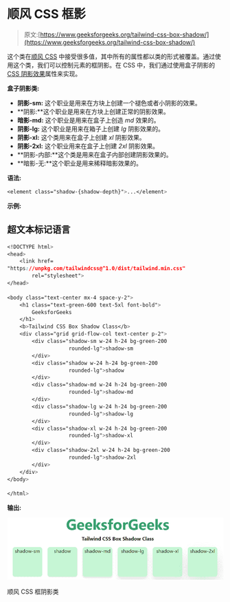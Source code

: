 # 顺风 CSS 框影

> 原文:[https://www.geeksforgeeks.org/tailwind-css-box-shadow/](https://www.geeksforgeeks.org/tailwind-css-box-shadow/)

这个类在[顺风 CSS](https://www.geeksforgeeks.org/css-tailwind-introduction/) 中接受很多值，其中所有的属性都以类的形式被覆盖。通过使用这个类，我们可以控制元素的框阴影。在 CSS 中，我们通过使用盒子阴影的 [CSS 阴影效果](https://www.geeksforgeeks.org/css-shadow-effect/)属性来实现。

**盒子阴影类:**

*   **阴影-sm:** 这个职业是用来在方块上创建一个褪色或者小阴影的效果。
*   **阴影:**这个职业是用来在方块上创建正常的阴影效果。
*   **暗影-md:** 这个职业是用来在盒子上创造 *md* 效果的。
*   **阴影-lg:** 这个职业是用来在箱子上创建 *lg* 阴影效果的。
*   **阴影-xl:** 这个类用来在盒子上创建 *xl* 阴影效果。
*   **阴影-2xl:** 这个职业用来在盒子上创建 *2xl* 阴影效果。
*   **阴影-内部:**这个类是用来在盒子内部创建阴影效果的。
*   **暗影-无:**这个职业是用来稀释暗影效果的。

**语法:**

```css
<element class="shadow-{shadow-depth}">...</element>
```

**示例:**

## 超文本标记语言

```css
<!DOCTYPE html> 
<head> 
    <link href= 
"https://unpkg.com/tailwindcss@^1.0/dist/tailwind.min.css"
        rel="stylesheet"> 
</head> 

<body class="text-center mx-4 space-y-2"> 
    <h1 class="text-green-600 text-5xl font-bold"> 
        GeeksforGeeks 
    </h1> 
    <b>Tailwind CSS Box Shadow Class</b> 
    <div class="grid grid-flow-col text-center p-2"> 
        <div class="shadow-sm w-24 h-24 bg-green-200 
                    rounded-lg">shadow-sm
        </div>
        <div class="shadow w-24 h-24 bg-green-200 
                    rounded-lg">shadow
        </div>
        <div class="shadow-md w-24 h-24 bg-green-200 
                    rounded-lg">shadow-md
        </div>
        <div class="shadow-lg w-24 h-24 bg-green-200 
                    rounded-lg">shadow-lg
        </div>
        <div class="shadow-xl w-24 h-24 bg-green-200 
                    rounded-lg">shadow-xl
        </div>
        <div class="shadow-2xl w-24 h-24 bg-green-200 
                    rounded-lg">shadow-2xl
        </div>
    </div> 
</body> 

</html>
```

**输出:**

![](img/3871fc5162540b73dba77727d671f22d.png)

顺风 CSS 框阴影类